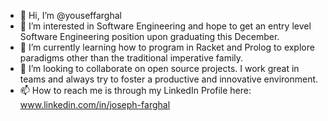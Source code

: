 - 👋 Hi, I’m @youseffarghal
- 👀 I’m interested in Software Engineering and hope to get an entry level Software Engineering position upon graduating this December.
- 🌱 I’m currently learning how to program in Racket and Prolog to explore paradigms other than the traditional imperative family.
- 💞️ I’m looking to collaborate on open source projects. I work great in teams and always try to foster a productive and innovative environment.
- 📫 How to reach me is through my LinkedIn Profile here: www.linkedin.com/in/joseph-farghal

<!---
josephfarghal/josephfarghal is a ✨ special ✨ repository because its `README.md` (this file) appears on your GitHub profile.
You can click the Preview link to take a look at your changes.
--->
